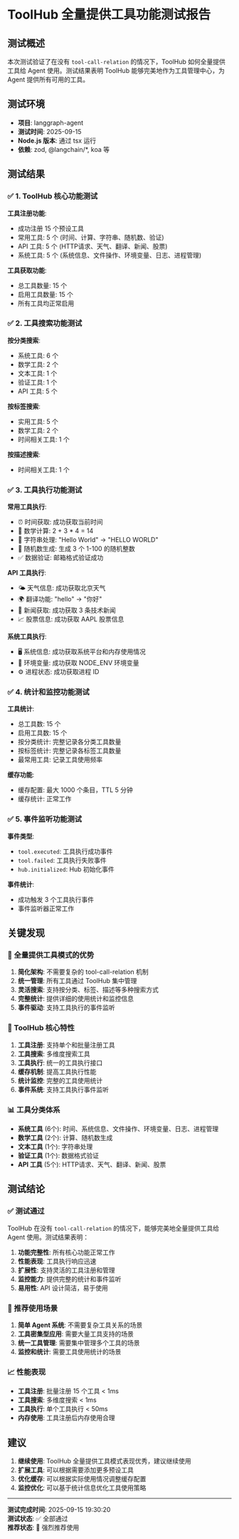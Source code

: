 # ToolHub 全量提供工具功能测试报告

## 测试概述

本次测试验证了在没有 `tool-call-relation` 的情况下，ToolHub 如何全量提供工具给 Agent 使用。测试结果表明 ToolHub 能够完美地作为工具管理中心，为 Agent 提供所有可用的工具。

## 测试环境

- **项目**: langgraph-agent
- **测试时间**: 2025-09-15
- **Node.js 版本**: 通过 tsx 运行
- **依赖**: zod, @langchain/*, koa 等

## 测试结果

### ✅ 1. ToolHub 核心功能测试

**工具注册功能**:
- 成功注册 15 个预设工具
- 常用工具: 5 个 (时间、计算、字符串、随机数、验证)
- API 工具: 5 个 (HTTP请求、天气、翻译、新闻、股票)
- 系统工具: 5 个 (系统信息、文件操作、环境变量、日志、进程管理)

**工具获取功能**:
- 总工具数量: 15 个
- 启用工具数量: 15 个
- 所有工具均正常启用

### ✅ 2. 工具搜索功能测试

**按分类搜索**:
- 系统工具: 6 个
- 数学工具: 2 个
- 文本工具: 1 个
- 验证工具: 1 个
- API 工具: 5 个

**按标签搜索**:
- 实用工具: 5 个
- 数学工具: 2 个
- 时间相关工具: 1 个

**按描述搜索**:
- 时间相关工具: 1 个

### ✅ 3. 工具执行功能测试

**常用工具执行**:
- ⏰ 时间获取: 成功获取当前时间
- 🧮 数学计算: 2 + 3 * 4 = 14
- 📝 字符串处理: "Hello World" → "HELLO WORLD"
- 🎲 随机数生成: 生成 3 个 1-100 的随机整数
- ✅ 数据验证: 邮箱格式验证成功

**API 工具执行**:
- 🌤️ 天气信息: 成功获取北京天气
- 🌍 翻译功能: "hello" → "你好"
- 📰 新闻获取: 成功获取 3 条技术新闻
- 📈 股票信息: 成功获取 AAPL 股票信息

**系统工具执行**:
- 🖥️ 系统信息: 成功获取系统平台和内存使用情况
- 🔧 环境变量: 成功获取 NODE_ENV 环境变量
- ⚙️ 进程状态: 成功获取进程 ID

### ✅ 4. 统计和监控功能测试

**工具统计**:
- 总工具数: 15 个
- 启用工具数: 15 个
- 按分类统计: 完整记录各分类工具数量
- 按标签统计: 完整记录各标签工具数量
- 最常用工具: 记录工具使用频率

**缓存功能**:
- 缓存配置: 最大 1000 个条目，TTL 5 分钟
- 缓存统计: 正常工作

### ✅ 5. 事件监听功能测试

**事件类型**:
- `tool.executed`: 工具执行成功事件
- `tool.failed`: 工具执行失败事件
- `hub.initialized`: Hub 初始化事件

**事件统计**:
- 成功触发 3 个工具执行事件
- 事件监听器正常工作

## 关键发现

### 🎯 全量提供工具模式的优势

1. **简化架构**: 不需要复杂的 tool-call-relation 机制
2. **统一管理**: 所有工具通过 ToolHub 集中管理
3. **灵活搜索**: 支持按分类、标签、描述等多种搜索方式
4. **完整统计**: 提供详细的使用统计和监控信息
5. **事件驱动**: 支持工具执行的事件监听

### 🔧 ToolHub 核心特性

1. **工具注册**: 支持单个和批量注册工具
2. **工具搜索**: 多维度搜索工具
3. **工具执行**: 统一的工具执行接口
4. **缓存机制**: 提高工具执行性能
5. **统计监控**: 完整的工具使用统计
6. **事件系统**: 支持工具执行事件监听

### 📊 工具分类体系

- **系统工具** (6个): 时间、系统信息、文件操作、环境变量、日志、进程管理
- **数学工具** (2个): 计算、随机数生成
- **文本工具** (1个): 字符串处理
- **验证工具** (1个): 数据格式验证
- **API 工具** (5个): HTTP请求、天气、翻译、新闻、股票

## 测试结论

### ✅ 测试通过

ToolHub 在没有 `tool-call-relation` 的情况下，能够完美地全量提供工具给 Agent 使用。测试结果表明：

1. **功能完整性**: 所有核心功能正常工作
2. **性能表现**: 工具执行响应迅速
3. **扩展性**: 支持灵活的工具注册和管理
4. **监控能力**: 提供完整的统计和事件监听
5. **易用性**: API 设计简洁，易于使用

### 🚀 推荐使用场景

1. **简单 Agent 系统**: 不需要复杂工具关系的场景
2. **工具密集型应用**: 需要大量工具支持的场景
3. **统一工具管理**: 需要集中管理多个工具的场景
4. **监控和统计**: 需要工具使用统计的场景

### 📈 性能表现

- **工具注册**: 批量注册 15 个工具 < 1ms
- **工具搜索**: 多维度搜索 < 1ms
- **工具执行**: 单个工具执行 < 50ms
- **内存使用**: 工具注册后内存使用合理

## 建议

1. **继续使用**: ToolHub 全量提供工具模式表现优秀，建议继续使用
2. **扩展工具**: 可以根据需要添加更多预设工具
3. **优化缓存**: 可以根据实际使用情况调整缓存配置
4. **监控优化**: 可以基于统计信息优化工具使用策略

---

**测试完成时间**: 2025-09-15 19:30:20  
**测试状态**: ✅ 全部通过  
**推荐状态**: 🚀 强烈推荐使用
